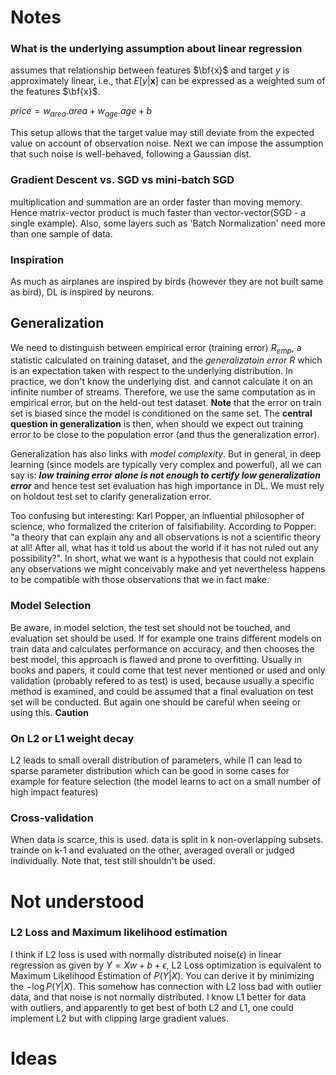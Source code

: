 # Notes

### **What is the underlying assumption about linear regression**
assumes that relationship between features $\bf{x}$ and target $y$ is approximately linear, i.e., that $E[y | \mathbf{x}]$ can be expressed as a weighted sum of the features $\bf{x}$.

$price = w_{area} . area + w_{age} . age + b$ 

 This setup allows that the target value may still deviate from the expected value on account of observation noise. Next we can impose the assumption that such noise is well-behaved, following a Gaussian dist.

### **Gradient Descent vs. SGD vs mini-batch SGD**
multiplication and summation are an order faster than moving memory. Hence matrix-vector product is much faster than vector-vector(SGD - a single example). Also, some layers such as 'Batch Normalization' need more than one sample of data. 

### **Inspiration**
As much as airplanes are inspired by birds (however they are not built same as bird), DL is inspired by neurons.

## Generalization

We need to distinguish between empirical error (training error) $R_{emp}$, a statistic calculated on training dataset, and the _generalizatoin error_ $R$ which is an expectation taken with respect to the underlying distribution. In practice, we don't know the underlying dist. and cannot calculate it on an infinite number of streams. Therefore, we use the same computation as in empirical error, but on the held-out test dataset. **Note** that the error on train set is biased since the model is conditioned on the same set. The **central question in generalization** is then, when should we expect out training error to be close to the population error (and thus the generalization error).

Generalization has also links with _model complexity_. But in general, in deep learning (since models are typically very complex and powerful), all we can say is: **_low training error alone is not enough to certify low generalization error_** and hence test set evaluation has high importance in DL. We must rely on holdout test set to clarify generalization error.

Too confusing but interesting: Karl Popper, an influential philosopher of science, who formalized the criterion of falsifiability. According to Popper: "a theory that can explain any and all observations is not a scientific theory at all! After all, what has it told us about the world if it has not ruled out any possibility?". In short, what we want is a hypothesis that could not explain any observations we might conceivably make and yet nevertheless happens to be compatible with those observations that we in fact make.

### **Model Selection**
Be aware, in model selction, the test set should not be touched, and evaluation set should be used. If for example one trains different models on train data and calculates performance on accuracy, and then chooses the best model, this approach is flawed and prone to overfitting. Usually in books and papers, it could come that test never mentioned or used and only validation (probably refered to as test) is used, because usually a specific method is examined, and could be assumed that a final evaluation on test set will be conducted. But again one should be careful when seeing or using this. **Caution**

### **On L2 or L1 weight decay**
L2 leads to small overall distribution of parameters, while l1 can lead to sparse parameter distribution which can be good in some cases for example for feature selection (the model learns to act on a small number of high impact features)

### **Cross-validation**
When data is scarce, this is used. data is split in k non-overlapping subsets. trainde on k-1 and evaluated on the other, averaged overall or judged individually. Note that, test still shouldn't be used.

# Not understood

### **L2 Loss and Maximum likelihood estimation**
I think if L2 loss is used with normally distributed noise($\epsilon$) in linear regression as given by $Y = Xw + b + \epsilon$, L2 Loss optimization is equivalent to Maximum Likelihood Estimation of $P(Y|X)$. You can derive it by minimizing the $-\log P(Y|X)$. This somehow has connection with L2 loss bad with outlier data, and that noise is not normally distributed. I know L1 better for data with outliers, and apparently to get best of both L2 and L1, one could implement L2 but with clipping large gradient values.

# Ideas